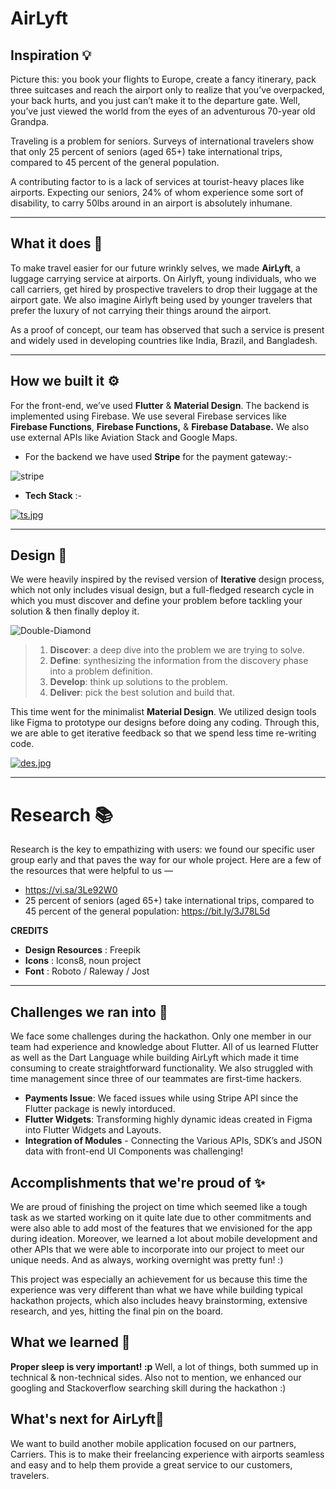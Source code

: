# AirLyft

## Inspiration 💡
Picture this: you book your flights to Europe, create a fancy itinerary, pack three suitcases and reach the airport only to realize that you’ve overpacked, your back hurts, and you just can’t make it to the departure gate. Well, you’ve just viewed the world from the eyes of an adventurous 70-year old Grandpa.

Traveling is a problem for seniors. Surveys of international travelers show that only 25 percent of seniors (aged 65+) take international trips, compared to 45 percent of the general population.

A contributing factor to is a lack of services at tourist-heavy places like airports. Expecting our seniors, 24% of whom experience some sort of disability, to carry 50lbs around in an airport is absolutely inhumane.

---

## What it does 🤔
To make travel easier for our future wrinkly selves, we made **AirLyft**, a luggage carrying service at airports. On Airlyft, young individuals, who we call carriers, get hired by prospective travelers to drop their luggage at the airport gate. We also imagine Airlyft being used by younger travelers that prefer the luxury of not carrying their things around the airport.

As a proof of concept, our team has observed that such a service is present and widely used in developing countries like India, Brazil, and Bangladesh.

---

## How we built it ⚙️

For the front-end, we’ve used **Flutter** & **Material Design**. The backend is implemented using Firebase. We use several Firebase services like **Firebase Functions**,  **Firebase Functions,** & **Firebase Database.** 
We also use external APIs like Aviation Stack and Google Maps.

- For the backend we have used **Stripe** for the payment gateway:-

![stripe](https://i.postimg.cc/Y9KhYKb0/stripe.png)

- **Tech Stack** :-

[![ts.jpg](https://i.postimg.cc/SRTKwDkk/ts.jpg)](https://postimg.cc/V0t1t9JV)

---

## Design 🎨

We were heavily inspired by the revised version of **Iterative** design process, which not only includes visual design, but a full-fledged research cycle in which you must discover and define your problem before tackling your solution & then finally deploy it.

![Double-Diamond](https://i.postimg.cc/bvQV3jHt/doublediamonddesignprocess.png)

> 1. **Discover**: a deep dive into the problem we are trying to solve.
> 2. **Define**: synthesizing the information from the discovery phase into a problem definition.
> 3. **Develop**: think up solutions to the problem.
> 4. **Deliver**: pick the best solution and build that.

This time went for the minimalist **Material Design**. We utilized design tools like Figma to prototype our designs before doing any coding. Through this, we are able to get iterative feedback so that we spend less time re-writing code.

[![des.jpg](https://i.postimg.cc/NfvYj3CS/des.jpg)](https://postimg.cc/6TcFHmXf)

---

# Research 📚
Research is the key to empathizing with users: we found our specific user group early and that paves the way for our whole project. Here are a few of the resources that were helpful to us —

- https://vi.sa/3Le92W0
- 25 percent of seniors (aged 65+) take international trips, compared to 45 percent of the general population: https://bit.ly/3J78L5d

**CREDITS**
- **Design Resources** : Freepik
- **Icons** : Icons8, noun project
- **Font** : Roboto / Raleway / Jost 

---

## Challenges we ran into 😤
We face some challenges during the hackathon. Only one member in our team had experience and knowledge about Flutter. All of us learned Flutter as well as the Dart Language while building AirLyft which made it time consuming to create straightforward functionality. We also struggled with time management since three of our teammates are first-time hackers. 

- **Payments Issue**: We faced issues while using Stripe API since the Flutter package is newly intorduced.
- **Flutter Widgets**: Transforming highly dynamic ideas created in Figma into Flutter Widgets and Layouts.
- **Integration of Modules** - Connecting the Various APIs, SDK’s and JSON data with front-end UI Components was challenging!

## Accomplishments that we're proud of ✨
We are proud of finishing the project on time which seemed like a tough task as we started working on it quite late due to other commitments and were also able to add most of the features that we envisioned for the app during ideation. Moreover, we learned a lot about mobile development and other APIs that we were able to incorporate into our project to meet our unique needs. And as always, working overnight was pretty fun! :)

This project was especially an achievement for us because this time the experience was very different than what we have while building typical hackathon projects, which also includes heavy brainstorming, extensive research, and yes, hitting the final pin on the board.

## What we learned 🙌
**Proper sleep is very important! :p** Well, a lot of things, both summed up in technical & non-technical sides. Also not to mention, we enhanced our googling and Stackoverflow searching skill during the hackathon :)

## What's next for AirLyft🚀
We want to build another mobile application focused on our partners, Carriers. This is to make their freelancing experience with airports seamless and easy and to help them provide a great service to our customers, travelers.
 
